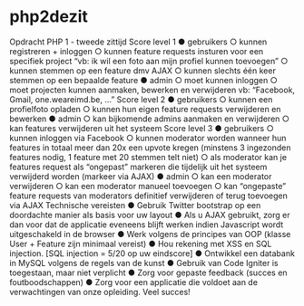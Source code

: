 # php2dezit
Opdracht PHP 1 - tweede zittijd
Score level 1
● gebruikers
○ kunnen registreren + inloggen
○ kunnen feature requests insturen voor een specifiek project “vb: ik wil een foto
aan mijn profiel kunnen toevoegen”
○ kunnen stemmen op een feature dmv AJAX
○ kunnen slechts één keer stemmen op een bepaalde feature
● admin
○ moet kunnen inloggen
○ moet projecten kunnen aanmaken, bewerken en verwijderen vb: “Facebook,
Gmail, one.weareimd.be, …”
Score level 2
● gebruikers
○ kunnen een profielfoto opladen
○ kunnen hun eigen feature requests verwijderen en bewerken
● admin
○ kan bijkomende admins aanmaken en verwijderen
○ kan features verwijderen uit het systeem
Score level 3
● gebruikers
○ kunnen inloggen via Facebook
○ kunnen moderator worden wanneer hun features in totaal meer dan 20x een
up­vote kregen (minstens 3 ingezonden features nodig, 1 feature met 20
stemmen telt niet)
○ als moderator kan je features request als “ongepast” markeren die tijdelijk uit
het systeem verwijderd worden (markeer via AJAX)
● admin
○ kan een moderator verwijderen
○ kan een moderator manueel toevoegen
○ kan “ongepaste” feature requests van moderators definitief verwijderen of terug
toevoegen via AJAX
Technische vereisten
● Gebruik Twitter bootstrap op een doordachte manier als basis voor uw layout
● Als u AJAX gebruikt, zorg er dan voor dat de applicatie eveneens blijft werken indien
Javascript wordt uitgeschakeld in de browser
● Werk volgens de principes van OOP (klasse User + Feature zijn minimaal vereist)
● Hou rekening met XSS en SQL injection. [SQL injection = ­5/20 op uw eindscore]
● Ontwikkel een databank in MySQL volgens de regels van de kunst
● Gebruik van Code Igniter is toegestaan, maar niet verplicht
● Zorg voor gepaste feedback (succes­ en foutboodschappen)
● Zorg voor een applicatie die voldoet aan de verwachtingen van onze opleiding.
Veel succes!
